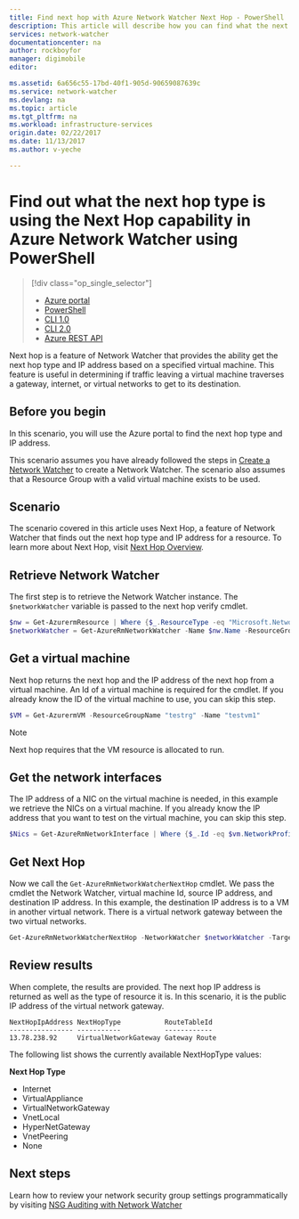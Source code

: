 ```yaml
---
title: Find next hop with Azure Network Watcher Next Hop - PowerShell | Azure
description: This article will describe how you can find what the next hop type is and ip address using Next Hop using PowerShell.
services: network-watcher
documentationcenter: na
author: rockboyfor
manager: digimobile
editor: 

ms.assetid: 6a656c55-17bd-40f1-905d-90659087639c
ms.service: network-watcher
ms.devlang: na
ms.topic: article
ms.tgt_pltfrm: na
ms.workload: infrastructure-services
origin.date: 02/22/2017
ms.date: 11/13/2017
ms.author: v-yeche

---
```


# Find out what the next hop type is using the Next Hop capability in Azure Network Watcher using PowerShell

> [!div class="op_single_selector"]
> - [Azure portal](network-watcher-check-next-hop-portal.md)
> - [PowerShell](network-watcher-check-next-hop-powershell.md)
> - [CLI 1.0](network-watcher-check-next-hop-cli-nodejs.md)
> - [CLI 2.0](network-watcher-check-next-hop-cli.md)
> - [Azure REST API](network-watcher-check-next-hop-rest.md)

Next hop is a feature of Network Watcher that provides the ability get the next hop type and IP address based on a specified virtual machine. This feature is useful in determining if traffic leaving a virtual machine traverses a gateway, internet, or virtual networks to get to its destination.

## Before you begin

In this scenario, you will use the Azure portal to find the next hop type and IP address.

This scenario assumes you have already followed the steps in [Create a Network Watcher](network-watcher-create.md) to create a Network Watcher. The scenario also assumes that a Resource Group with a valid virtual machine exists to be used.

## Scenario

The scenario covered in this article uses Next Hop, a feature of Network Watcher that finds out the next hop type and IP address for a resource. To learn more about Next Hop, visit [Next Hop Overview](network-watcher-next-hop-overview.md).

## Retrieve Network Watcher

The first step is to retrieve the Network Watcher instance. The `$networkWatcher` variable is passed to the next hop verify cmdlet.

```powershell
$nw = Get-AzurermResource | Where {$_.ResourceType -eq "Microsoft.Network/networkWatchers" -and $_.Location -eq "WestCentralUS" } 
$networkWatcher = Get-AzureRmNetworkWatcher -Name $nw.Name -ResourceGroupName $nw.ResourceGroupName 
```

## Get a virtual machine

Next hop returns the next hop and the IP address of the next hop from a virtual machine. An Id of a virtual machine is required for the cmdlet. If you already know the ID of the virtual machine to use, you can skip this step.

```powershell
$VM = Get-AzurermVM -ResourceGroupName "testrg" -Name "testvm1"
```

> [!NOTE]
> Next hop requires that the VM resource is allocated to run.

## Get the network interfaces

The IP address of a NIC on the virtual machine is needed, in this example we retrieve the NICs on a virtual machine. If you already know the IP address that you want to test on the virtual machine, you can skip this step.

```powershell
$Nics = Get-AzureRmNetworkInterface | Where {$_.Id -eq $vm.NetworkProfile.NetworkInterfaces.Id.ForEach({$_})}
```

## Get Next Hop

Now we call the `Get-AzureRmNetworkWatcherNextHop` cmdlet. We pass the cmdlet the Network Watcher, virtual machine Id, source IP address, and destination IP address. In this example, the destination IP address is to a VM in another virtual network. There is a virtual network gateway between the two virtual networks.

```powershell
Get-AzureRmNetworkWatcherNextHop -NetworkWatcher $networkWatcher -TargetVirtualMachineId $VM.Id -SourceIPAddress $nics[0].IpConfigurations[0].PrivateIpAddress  -DestinationIPAddress 10.0.2.4 
```

## Review results

When complete, the results are provided. The next hop IP address is returned as well as the type of resource it is. In this scenario, it is the public IP address of the virtual network gateway.

```
NextHopIpAddress NextHopType           RouteTableId 
---------------- -----------           ------------ 
13.78.238.92     VirtualNetworkGateway Gateway Route
```

The following list shows the currently available NextHopType values:

**Next Hop Type**

* Internet
* VirtualAppliance
* VirtualNetworkGateway
* VnetLocal
* HyperNetGateway
* VnetPeering
* None

## Next steps

Learn how to review your network security group settings programmatically by visiting [NSG Auditing with Network Watcher](network-watcher-nsg-auditing-powershell.md)

<!--Update_Description: new articles on network watcher check next hop powershell-->